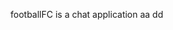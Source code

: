 footballFC is a chat application  aa  dd


<!--     
                            <% _.forEach(data,function(val){ %>
                                <h1>
                               <%=val %> 
                            </h1>
                                <% }) %> -->
